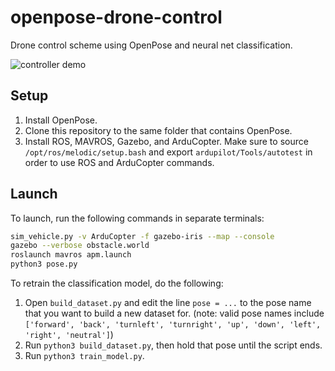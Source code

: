 # openpose-drone-control
Drone control scheme using OpenPose and neural net classification. 



![controller demo](media/demo.gif)



## Setup

1. Install OpenPose.
2. Clone this repository to the same folder that contains OpenPose.
3. Install ROS, MAVROS, Gazebo, and ArduCopter. Make sure to source `/opt/ros/melodic/setup.bash` and export `ardupilot/Tools/autotest` in order to use ROS and ArduCopter commands.

## Launch

To launch, run the following commands in separate terminals:

```bash
sim_vehicle.py -v ArduCopter -f gazebo-iris --map --console
gazebo --verbose obstacle.world
roslaunch mavros apm.launch
python3 pose.py
```

To retrain the classification model, do the following:

1. Open `build_dataset.py` and edit the line `pose = ...` to the pose name that you want to build a new dataset for. (note: valid pose names include `['forward', 'back', 'turnleft', 'turnright', 'up', 'down', 'left', 'right', 'neutral']`)
2. Run `python3 build_dataset.py`, then hold that pose until the script ends. 
3. Run `python3 train_model.py`.
